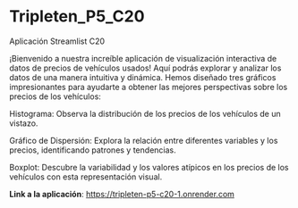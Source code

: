 # Tripleten_P5_C20
Aplicación Streamlist C20

¡Bienvenido a nuestra increíble aplicación de visualización interactiva de datos de precios de vehículos usados! Aquí podrás explorar y analizar los datos de una manera intuitiva y dinámica. Hemos diseñado tres gráficos impresionantes para ayudarte a obtener las mejores perspectivas sobre los precios de los vehículos:

Histograma: Observa la distribución de los precios de los vehículos de un vistazo.

Gráfico de Dispersión: Explora la relación entre diferentes variables y los precios, identificando patrones y tendencias.

Boxplot: Descubre la variabilidad y los valores atípicos en los precios de los vehículos con esta representación visual.

**Link a la aplicación**: https://tripleten-p5-c20-1.onrender.com
